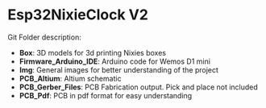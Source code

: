 # Esp32NixieClock V2

Git Folder description:
- **Box**: 3D models for 3d printing Nixies boxes
- **Firmware_Arduino_IDE**: Arduino code for Wemos D1 mini
- **Img**: General images for better understanding of the project
- **PCB_Altium**: Altium schematic
- **PCB_Gerber_Files**: PCB Fabrication output. Pick and place not included
- **PCB_Pdf**: PCB in pdf format for easy understanding

